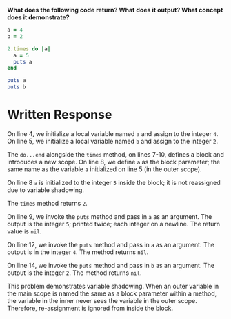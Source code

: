 **What does the following code return? What does it output? What concept does it demonstrate?**

```ruby
a = 4
b = 2

2.times do |a|
  a = 5
  puts a
end

puts a
puts b
```

# Written Response

On line 4, we initialize a local variable named `a` and assign to the integer `4`.
On line 5, we initialize a local variable named `b` and assign to the integer `2`.

The `do...end` alongside the `times` method, on lines 7-10, defines a block and introduces a new scope. On line 8, we define `a` as the block parameter; the same name as the variable `a` initialized on line 5 (in the outer scope).

On line 8 `a` is initialized to the integer `5` inside the block; it is not reassigned due to variable shadowing.

The `times` method returns `2`.

On line 9, we invoke the `puts` method and pass in `a` as an argument. The output is the integer `5`; printed twice; each integer on a newline. The return value is `nil`.

On line 12, we invoke the `puts` method and pass in `a` as an argument. The output is in the integer `4`. The method returns `nil`.

On line 14, we invoke the `puts` method and pass in `b` as an argument. The output is the integer `2`. The method returns `nil`.

This problem demonstrates variable shadowing. When an outer variable in the main scope is named the same as a block parameter within a method, the variable in the inner never sees the variable in the outer scope. Therefore, re-assignment is ignored from inside the block.